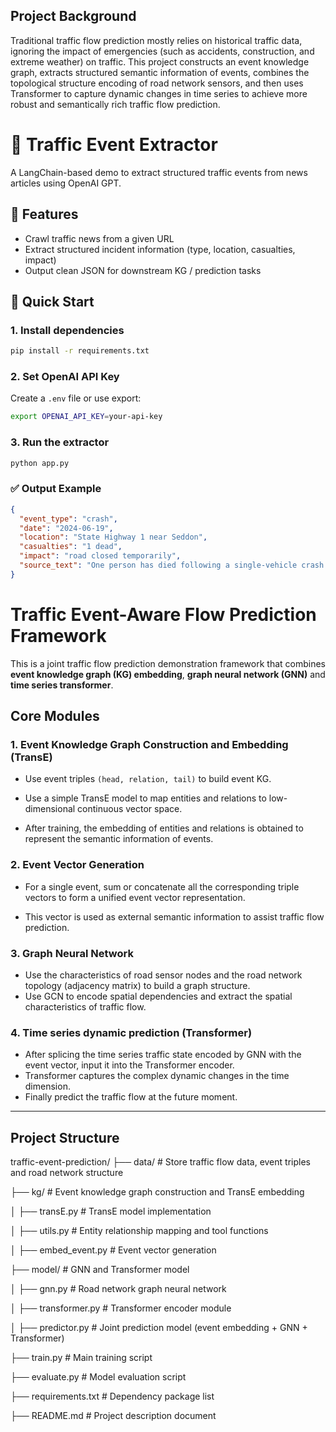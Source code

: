 ## Project Background

Traditional traffic flow prediction mostly relies on historical traffic data, ignoring the impact of emergencies (such as accidents, construction, and extreme weather) on traffic. This project constructs an event knowledge graph, extracts structured semantic information of events, combines the topological structure encoding of road network sensors, and then uses Transformer to capture dynamic changes in time series to achieve more robust and semantically rich traffic flow prediction.

# 🚦 Traffic Event Extractor

A LangChain-based demo to extract structured traffic events from news articles using OpenAI GPT.

## 📌 Features

- Crawl traffic news from a given URL
- Extract structured incident information (type, location, casualties, impact)
- Output clean JSON for downstream KG / prediction tasks

## 🏁 Quick Start

### 1. Install dependencies
```bash
pip install -r requirements.txt
```

### 2. Set OpenAI API Key
Create a `.env` file or use export:
```bash
export OPENAI_API_KEY=your-api-key
```

### 3. Run the extractor
```bash
python app.py
```

### ✅ Output Example

```json
{
  "event_type": "crash",
  "date": "2024-06-19",
  "location": "State Highway 1 near Seddon",
  "casualties": "1 dead",
  "impact": "road closed temporarily",
  "source_text": "One person has died following a single-vehicle crash..."
}
```

# Traffic Event-Aware Flow Prediction Framework

This is a joint traffic flow prediction demonstration framework that combines **event knowledge graph (KG) embedding**, **graph neural network (GNN)** and **time series transformer**.


## Core Modules

### 1. Event Knowledge Graph Construction and Embedding (TransE)

- Use event triples `(head, relation, tail)` to build event KG.

- Use a simple TransE model to map entities and relations to low-dimensional continuous vector space.

- After training, the embedding of entities and relations is obtained to represent the semantic information of events.

### 2. Event Vector Generation

- For a single event, sum or concatenate all the corresponding triple vectors to form a unified event vector representation.

- This vector is used as external semantic information to assist traffic flow prediction.

### 3. Graph Neural Network

- Use the characteristics of road sensor nodes and the road network topology (adjacency matrix) to build a graph structure.
- Use GCN to encode spatial dependencies and extract the spatial characteristics of traffic flow.

### 4. Time series dynamic prediction (Transformer)

- After splicing the time series traffic state encoded by GNN with the event vector, input it into the Transformer encoder.
- Transformer captures the complex dynamic changes in the time dimension.
- Finally predict the traffic flow at the future moment.

---

## Project Structure

traffic-event-prediction/
├── data/ # Store traffic flow data, event triples and road network structure

├── kg/ # Event knowledge graph construction and TransE embedding

│ ├── transE.py # TransE model implementation

│ ├── utils.py # Entity relationship mapping and tool functions

│ ├── embed_event.py # Event vector generation

├── model/ # GNN and Transformer model

│ ├── gnn.py # Road network graph neural network

│ ├── transformer.py # Transformer encoder module

│ ├── predictor.py # Joint prediction model (event embedding + GNN + Transformer)

├── train.py # Main training script

├── evaluate.py # Model evaluation script

├── requirements.txt # Dependency package list

├── README.md # Project description document

